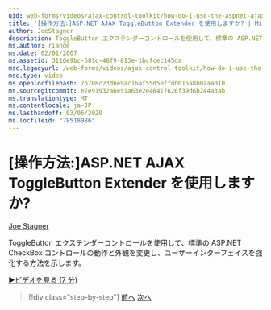 ```yaml
---
uid: web-forms/videos/ajax-control-toolkit/how-do-i-use-the-aspnet-ajax-togglebutton-extender
title: '[操作方法:]ASP.NET AJAX ToggleButton Extender を使用しますか? | Microsoft Docs'
author: JoeStagner
description: ToggleButton エクステンダーコントロールを使用して、標準の ASP.NET CheckBox コントロールの動作と外観を変更し、ユーザーの間を拡張する方法を示します。
ms.author: riande
ms.date: 02/01/2007
ms.assetid: 3116e9bc-681c-48f9-813e-1bcfcec145da
msc.legacyurl: /web-forms/videos/ajax-control-toolkit/how-do-i-use-the-aspnet-ajax-togglebutton-extender
msc.type: video
ms.openlocfilehash: 7b708c23dbe9ac16af55d5effdb015a8b0aaa010
ms.sourcegitcommit: e7e91932a6e91a63e2e46417626f39d6b244a3ab
ms.translationtype: MT
ms.contentlocale: ja-JP
ms.lasthandoff: 03/06/2020
ms.locfileid: "78518986"
---
```

# <a name="how-do-i-use-the-aspnet-ajax-togglebutton-extender"></a>[操作方法:]ASP.NET AJAX ToggleButton Extender を使用しますか?

[Joe Stagner](https://github.com/JoeStagner)

ToggleButton エクステンダーコントロールを使用して、標準の ASP.NET CheckBox コントロールの動作と外観を変更し、ユーザーインターフェイスを強化する方法を示します。

[&#9654;ビデオを見る (7 分)](https://channel9.msdn.com/Blogs/ASP-NET-Site-Videos/how-do-i-use-the-aspnet-ajax-togglebutton-extender)

> [!div class="step-by-step"]
> [前へ](how-do-i-use-the-aspnet-ajax-hovermenu-extender.md)
> [次へ](how-do-i-use-the-aspnet-ajax-dropshadow-extender.md)
